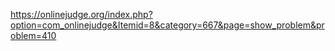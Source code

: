 https://onlinejudge.org/index.php?option=com_onlinejudge&Itemid=8&category=667&page=show_problem&problem=410
